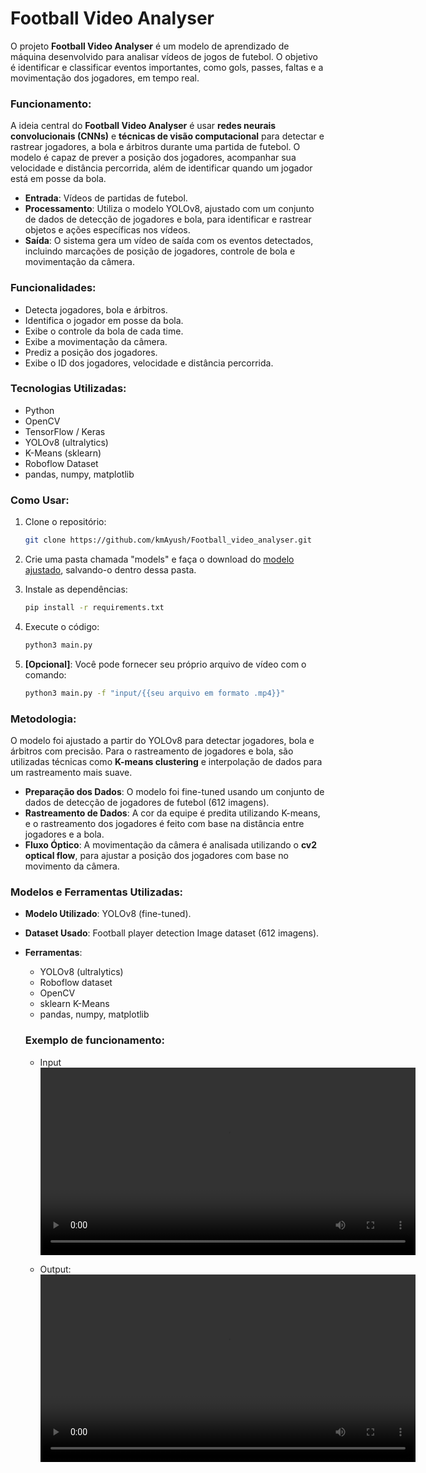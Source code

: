 # Football Video Analyser

O projeto **Football Video Analyser** é um modelo de aprendizado de máquina desenvolvido para analisar vídeos de jogos de futebol. O objetivo é identificar e classificar eventos importantes, como gols, passes, faltas e a movimentação dos jogadores, em tempo real.

### Funcionamento:

A ideia central do **Football Video Analyser** é usar **redes neurais convolucionais (CNNs)** e **técnicas de visão computacional** para detectar e rastrear jogadores, a bola e árbitros durante uma partida de futebol. O modelo é capaz de prever a posição dos jogadores, acompanhar sua velocidade e distância percorrida, além de identificar quando um jogador está em posse da bola.

- **Entrada**: Vídeos de partidas de futebol.
- **Processamento**: Utiliza o modelo YOLOv8, ajustado com um conjunto de dados de detecção de jogadores e bola, para identificar e rastrear objetos e ações específicas nos vídeos.
- **Saída**: O sistema gera um vídeo de saída com os eventos detectados, incluindo marcações de posição de jogadores, controle de bola e movimentação da câmera.

### Funcionalidades:

- Detecta jogadores, bola e árbitros.
- Identifica o jogador em posse da bola.
- Exibe o controle da bola de cada time.
- Exibe a movimentação da câmera.
- Prediz a posição dos jogadores.
- Exibe o ID dos jogadores, velocidade e distância percorrida.

### Tecnologias Utilizadas:

- Python
- OpenCV
- TensorFlow / Keras
- YOLOv8 (ultralytics)
- K-Means (sklearn)
- Roboflow Dataset
- pandas, numpy, matplotlib

### Como Usar:

1. Clone o repositório:
   ```bash
   git clone https://github.com/kmAyush/Football_video_analyser.git
   ```
2. Crie uma pasta chamada "models" e faça o download do [modelo ajustado](https://huggingface.co/Ayushkm10/Football_video_analyser/blob/main/best.pt), salvando-o dentro dessa pasta.
3. Instale as dependências:
   ```bash
   pip install -r requirements.txt
   ```
4. Execute o código:
   ```bash
   python3 main.py
   ```

5. **[Opcional]**: Você pode fornecer seu próprio arquivo de vídeo com o comando:
   ```bash
   python3 main.py -f "input/{{seu arquivo em formato .mp4}}"
   ```

### Metodologia:

O modelo foi ajustado a partir do YOLOv8 para detectar jogadores, bola e árbitros com precisão. Para o rastreamento de jogadores e bola, são utilizadas técnicas como **K-means clustering** e interpolação de dados para um rastreamento mais suave.

- **Preparação dos Dados**: O modelo foi fine-tuned usando um conjunto de dados de detecção de jogadores de futebol (612 imagens).
- **Rastreamento de Dados**: A cor da equipe é predita utilizando K-means, e o rastreamento dos jogadores é feito com base na distância entre jogadores e a bola.
- **Fluxo Óptico**: A movimentação da câmera é analisada utilizando o **cv2 optical flow**, para ajustar a posição dos jogadores com base no movimento da câmera.

### Modelos e Ferramentas Utilizadas:

- **Modelo Utilizado**: YOLOv8 (fine-tuned).
- **Dataset Usado**: Football player detection Image dataset (612 imagens).

- **Ferramentas**:
  - YOLOv8 (ultralytics)
  - Roboflow dataset
  - OpenCV
  - sklearn K-Means
  - pandas, numpy, matplotlib
 
  ### Exemplo de funcionamento:
   - Input
  <video controls src="./videos/football_sample.mp4" width="600"></video>

   - Output:
  <video controls src="./videos/output.mp4" width="600"></video>
